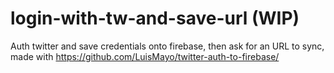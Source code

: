 # login-with-tw-and-save-url (WIP)
Auth twitter and save credentials onto firebase, then ask for an URL to sync, made with https://github.com/LuisMayo/twitter-auth-to-firebase/

